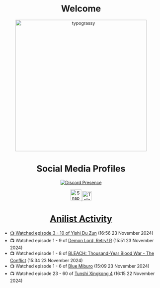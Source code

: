 <div align="center">

# Welcome
<a href="https://github.com/kawarimidoll/typograssy">
    <img alt="typograssy" src="https://typograssy.deno.dev/api?text=%E3%82%88%E3%81%86%E3%81%93%E3%81%9D%E3%81%BF%E3%81%AA%E3%81%95%E3%82%93%20-%20Sheby--&&l0=none&l1=82d9d0&l2=027353&l3=038c4c&l4=01402e&bg=none&frame=none&speed=100&comment=" width="421.99">
</a>

</div>

<div align="center">

# Social Media Profiles

[![Discord Presence](https://lanyard.cnrad.dev/api/612532963938271232)](https://discord.com/users/612532963938271232)


<a href="https://www.snapchat.com/add/a.sheby" title="Snapchat Profile">
    <img src="https://www.freepnglogos.com/uploads/snapchat-logo-png-0.png" width="35" alt="Snapchat Logo" />


<a href="https://t.me/ASheby" title="Telegram Profile">
    <img src="https://www.freepnglogos.com/uploads/telegram-logo-png-0.png" width="30" alt="Telegram Logo" />


</div>

<div align="center">

# Anilist Activity

</div>

<!-- ANILIST_ACTIVITY:start -->

-   📺 Watched episode 3 - 10 of [Yishi Du Zun](https://anilist.co/anime/166223) (16:56 23 November 2024)
-   📺 Watched episode 1 - 9 of [Demon Lord, Retry! R](https://anilist.co/anime/168500) (15:51 23 November 2024)
-   📺 Watched episode 1 - 8 of [BLEACH: Thousand-Year Blood War - The Conflict](https://anilist.co/anime/169755) (15:34 23 November 2024)
-   📺 Watched episode 1 - 6 of [Blue Miburo](https://anilist.co/anime/169258) (15:09 23 November 2024)
-   📺 Watched episode 23 - 60 of [Tunshi Xingkong 4](https://anilist.co/anime/166219) (16:15 22 November 2024)

<!-- ANILIST_ACTIVITY:end -->
